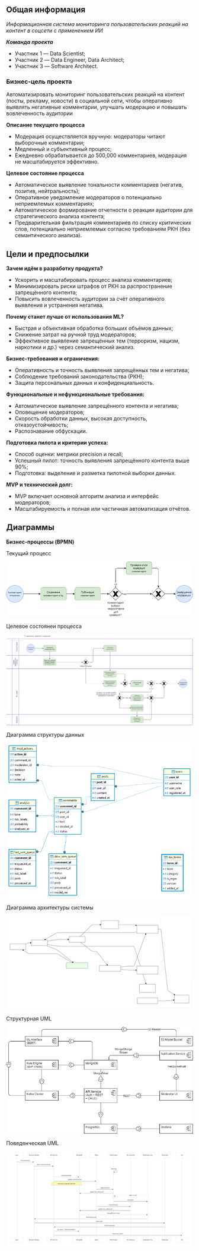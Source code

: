 ## Общая информация

*Информационная система мониторинга пользовательских реакций на контент в соцсети с применением ИИ*

***Команда проекта***

- Участник 1 — Data Scientist;
- Участник 2 — Data Engineer, Data Architect;
- Участник 3 — Software Architect.

### Бизнес-цель проекта
Автоматизировать мониторинг пользовательских реакций на контент (посты, рекламу, новости) в социальной сети, чтобы оперативно выявлять негативные комментарии, улучшать модерацию и повышать вовлеченность аудитории

**Описание текущего процесса**

- Модерация осуществляется вручную: модераторы читают выборочные комментарии;
- Медленный и субъективный процесс;
- Ежедневно обрабатывается до 500,000 комментариев, модерация не масштабируется эффективно.

**Целевое состояние процесса**

- Автоматическое выявление тональности комментариев (негатив, позитив, нейтральность);
- Оперативное уведомление модераторов о потенциально неприемлемых комментариях;
- Автоматическое формирование отчетности о реакции аудитории для стратегического анализа контента;
- Предварительная фильтрация комментариев по списку критических слов, потенциально неприемлемых согласно требованиям РКН (без семантического анализа).

## Цели и предпосылки

**Зачем идём в разработку продукта?**

- Ускорить и масштабировать процесс анализа комментариев;
- Минимизировать риски штрафов от РКН за распространение запрещённого контента;
- Повысить вовлеченность аудитории за счёт оперативного выявления и устранения негатива.

**Почему станет лучше от использования ML?**

- Быстрая и объективная обработка больших объёмов данных;
- Снижение затрат на ручной труд модераторов;
- Эффективное выявление запрещённых тем (терроризм, нацизм, наркотики и др.) через семантический анализ.

**Бизнес-требования и ограничения:**

- Оперативность и точность выявления запрещённых тем и негатива;
- Соблюдение требований законодательства (РКН);
- Защита персональных данных и конфиденциальность.

**Функциональные и нефункциональные требования:**

- Автоматическое выявление запрещённого контента и негатива;
- Оповещение модераторов;
- Скорость обработки данных, высокая доступность, отказоустойчивость;
- Распознавание обфускации.

**Подготовка пилота и критерии успеха:**

- Способ оценки: метрики precision и recall;
- Успешный пилот: точность выявления запрещённого контента выше 90%;
- Подготовка: выделение и разметка пилотной выборки данных.

**MVP и технический долг:**

- MVP включает основной алгоритм анализа и интерфейс модераторов;
- Масштабируемость и полная или частичная автоматизация отчётов.

## Диаграммы

**Бизнес-процессы (BPMN)**

Текущий процесс

![](media/bpmnAsIs.png)

Целевое состоянеи процесса

![](media/bpmnToBe.png)

Диаграмма структуры данных

![](media/ERD.png)

Диаграмма архитектуры системы

![](media/arch.svg)

Структурная UML 

![](media/UMPlolipop.png)

Поведенческая UML

![](media/UMLactivity.svg)